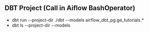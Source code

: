 ## DBT Project (Call in Aiflow BashOperator)
* dbt run --project-dir ./dbt --models airflow_dbt_pg.ge_tutorials.*
* dbt ls --project-dir --models
